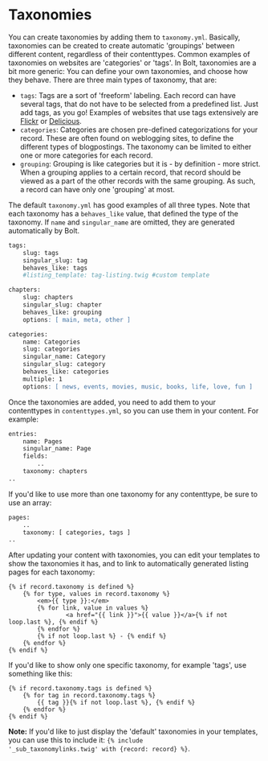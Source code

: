 Taxonomies
==========

You can create taxonomies by adding them to `taxonomy.yml`. Basically, taxonomies can be
created to create automatic 'groupings' between different content, regardless of their
contenttypes. Common examples of taxonomies on websites are 'categories' or 'tags'. In
Bolt, taxonomies are a bit more generic: You can define your own taxonomies, and choose
how they behave. There are three main types of taxonomy, that are:

  - `tags`: Tags are a sort of 'freeform' labeling. Each record can have several tags,
    that do not have to be selected from a predefined list. Just add tags, as you go!
    Examples of websites that use tags extensively are [Flickr](http://www.flickr.com/search/?q=tag%3Akitten) 
    or [Delicious](https://delicious.com/tag/kittens).
  - `categories`: Categories are chosen pre-defined categorizations for your record. These
    are often found on weblogging sites, to define the different types of blogpostings.
    The taxonomy can be limited to either one or more categories for each record.
  - `grouping`: Grouping is like categories but it is - by definition - more strict. When
    a grouping applies to a certain record, that record should be viewed as a part of the
    other records with the same grouping. As such, a record can have only one 'grouping'
    at most.

The default `taxonomy.yml` has good examples of all three types. Note that each taxonomy
has a `behaves_like` value, that defined the type of the taxonomy. If `name` and
`singular_name` are omitted, they are generated automatically by Bolt.

```apache
tags:
    slug: tags
    singular_slug: tag
    behaves_like: tags
    #listing_template: tag-listing.twig #custom template

chapters:
    slug: chapters
    singular_slug: chapter
    behaves_like: grouping
    options: [ main, meta, other ]

categories:
    name: Categories
    slug: categories
    singular_name: Category
    singular_slug: category
    behaves_like: categories
    multiple: 1
    options: [ news, events, movies, music, books, life, love, fun ]
```

Once the taxonomies are added, you need to add them to your contenttypes in
`contenttypes.yml`, so you can use them in your content. For example:

```apache
entries:
    name: Pages
    singular_name: Page
    fields:
        ..
    taxonomy: chapters
..
```

If you'd like to use more than one taxonomy for any contenttype, be sure to use an array:

```apache
pages:
    ..
    taxonomy: [ categories, tags ]
..
```

After updating your content with taxonomies, you can edit your templates to show the
taxonomies it has, and to link to automatically generated listing pages for each taxonomy:

```
{% if record.taxonomy is defined %}
    {% for type, values in record.taxonomy %}
        <em>{{ type }}:</em>
        {% for link, value in values %}
                <a href="{{ link }}">{{ value }}</a>{% if not loop.last %}, {% endif %}
        {% endfor %}
        {% if not loop.last %} - {% endif %}
    {% endfor %}
{% endif %}
```

If you'd like to show only one specific taxonomy, for example 'tags', use something like this:

```
{% if record.taxonomy.tags is defined %}
    {% for tag in record.taxonomy.tags %}
        {{ tag }}{% if not loop.last %}, {% endif %}
    {% endfor %}
{% endif %}
```

<p class="note"><strong>Note:</strong> If you'd like to just display the 'default'
taxonomies in your templates, you can use this to include it: <code>{% include
'_sub_taxonomylinks.twig' with {record: record} %}</code>.</p>
